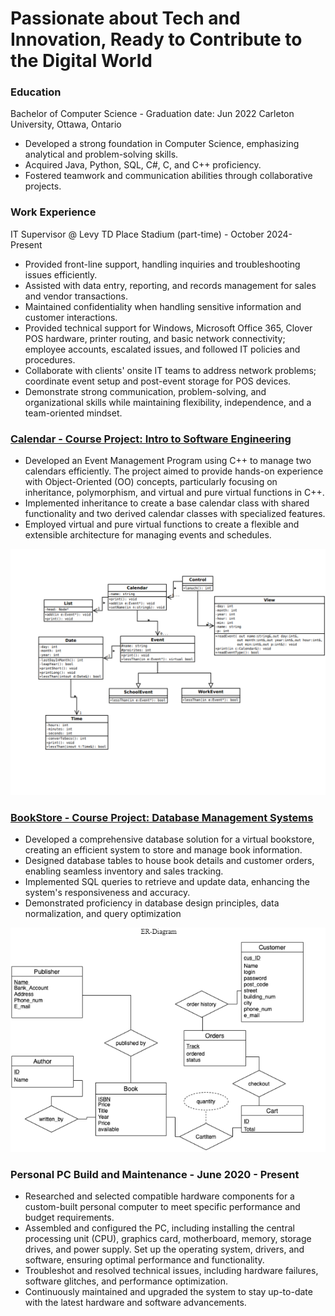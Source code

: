 # Passionate about Tech and Innovation, Ready to Contribute to the Digital World
### Education
Bachelor of Computer Science - Graduation date: Jun 2022
Carleton University, Ottawa, Ontario
- Developed a strong foundation in Computer Science, emphasizing analytical and problem-solving skills.
- Acquired Java, Python, SQL, C#, C, and C++ proficiency.
- Fostered teamwork and communication abilities through collaborative projects.


### Work Experience
IT Supervisor @ Levy TD Place Stadium (part-time) - October 2024- Present
- Provided front-line support, handling inquiries and troubleshooting issues efficiently.
- Assisted with data entry, reporting, and records management for sales and vendor transactions.
- Maintained confidentiality when handling sensitive information and customer interactions.
- Provided technical support for Windows, Microsoft Office 365, Clover POS hardware, printer routing, and basic network connectivity; employee accounts, escalated issues, and followed IT policies and procedures.
- Collaborate with clients' onsite IT teams to address network problems; coordinate event setup and post-event storage for POS devices.
- Demonstrate strong communication, problem-solving, and organizational skills while maintaining flexibility, independence, and a team-oriented mindset.

### [Calendar - Course Project: Intro to Software Engineering](https://github.com/BruleeTea/Calendar)
- Developed an Event Management Program using C++ to manage two calendars efficiently. The project aimed to provide hands-on experience with Object-Oriented (OO) concepts, particularly focusing on inheritance, polymorphism, and virtual and pure virtual functions in C++.
- Implemented inheritance to create a base calendar class with shared functionality and two derived calendar classes with specialized features.
- Employed virtual and pure virtual functions to create a flexible and extensible architecture for managing events and schedules.

![assets/img/UML.png](/assets/img/UML.png)

### [BookStore - Course Project: Database Management Systems](https://github.com/BruleeTea/Book-store)
- Developed a comprehensive database solution for a virtual bookstore, creating an efficient system to store and manage book information.
- Designed database tables to house book details and customer orders, enabling seamless inventory and sales tracking.
- Implemented SQL queries to retrieve and update data, enhancing the system's responsiveness and accuracy.
- Demonstrated proficiency in database design principles, data normalization, and query optimization

![/assets/img/ER Diagram.png](assets/img/ERDiagram.PNG)

### Personal PC Build and Maintenance  - June 2020 - Present
- Researched and selected compatible hardware components for a custom-built personal computer to meet specific performance and budget requirements.
- Assembled and configured the PC, including installing the central processing unit (CPU), graphics card, motherboard, memory, storage drives, and power supply.
Set up the operating system, drivers, and software, ensuring optimal performance and functionality.
- Troubleshot and resolved technical issues, including hardware failures, software glitches, and performance optimization.
- Continuously maintained and upgraded the system to stay up-to-date with the latest hardware and software advancements.
